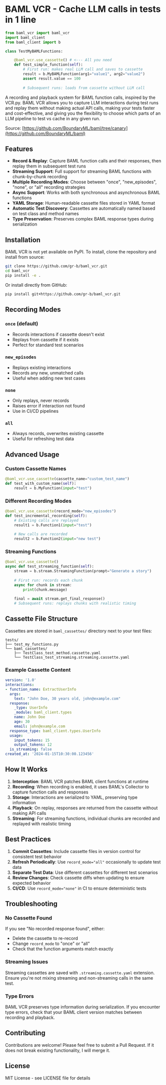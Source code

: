 # BAML VCR - Cache LLM calls in tests in 1 line

```python
from baml_vcr import baml_vcr
import baml_client
from baml_client import b

class TestMyBAMLFunctions:

    @baml_vcr.use_cassette() # <--- All you need
    def test_simple_function(self):
        # First run: makes real LLM call and saves to cassette
        result = b.MyBAMLFunction(arg1="value1", arg2="value2")
        assert result.value == 100
        
        # Subsequent runs: loads from cassette without LLM call
```

A recording and playback system for BAML function calls, inspired by the VCR.py. BAML VCR allows you to capture LLM interactions during test runs and replay them without making actual API calls, making your tests faster and cost-effective, and giving you the flexibility to choose which parts of an LLM pipeline to test vs cache in any given run.

Source: [https://github.com/BoundaryML/baml/tree/canary](https://github.com/BoundaryML/baml)

## Features

- **Record & Replay**: Capture BAML function calls and their responses, then replay them in subsequent test runs
- **Streaming Support**: Full support for streaming BAML functions with chunk-by-chunk recording
- **Multiple Recording Modes**: Choose between "once", "new_episodes", "none", or "all" recording strategies
- **Async Support**: Works with both synchronous and asynchronous BAML functions
- **YAML Storage**: Human-readable cassette files stored in YAML format
- **Automatic Test Discovery**: Cassettes are automatically named based on test class and method names
- **Type Preservation**: Preserves complex BAML response types during serialization

## Installation

BAML VCR is not yet available on PyPI. To install, clone the repository and install from source:

```bash
git clone https://github.com/gr-b/baml_vcr.git
cd baml_vcr
pip install -e .
```

Or install directly from GitHub:

```bash
pip install git+https://github.com/gr-b/baml_vcr.git
```



## Recording Modes

### `once` (default)
- Records interactions if cassette doesn't exist
- Replays from cassette if it exists
- Perfect for standard test scenarios

### `new_episodes`
- Replays existing interactions
- Records any new, unmatched calls
- Useful when adding new test cases

### `none`
- Only replays, never records
- Raises error if interaction not found
- Use in CI/CD pipelines

### `all`
- Always records, overwrites existing cassette
- Useful for refreshing test data

## Advanced Usage

### Custom Cassette Names

```python
@baml_vcr.use_cassette(cassette_name="custom_test_name")
def test_with_custom_name(self):
    result = b.MyFunction(input="test")
```

### Different Recording Modes

```python
@baml_vcr.use_cassette(record_mode="new_episodes")
def test_incremental_recording(self):
    # Existing calls are replayed
    result1 = b.Function1(input="test")
    
    # New calls are recorded
    result2 = b.Function2(input="new test")
```

### Streaming Functions

```python
@baml_vcr.use_cassette()
async def test_streaming_function(self):
    stream = b.stream.StreamingFunction(prompt="Generate a story")
    
    # First run: records each chunk
    async for chunk in stream:
        print(chunk.message)
    
    final = await stream.get_final_response()
    # Subsequent runs: replays chunks with realistic timing
```

## Cassette File Structure

Cassettes are stored in `baml_cassettes/` directory next to your test files:

```
tests/
├── test_my_functions.py
└── baml_cassettes/
    ├── TestClass_test_method.cassette.yaml
    └── TestClass_test_streaming.streaming.cassette.yaml
```

### Example Cassette Content

```yaml
version: '1.0'
interactions:
- function_name: ExtractUserInfo
  args:
    text: "John Doe, 30 years old, john@example.com"
  response:
    _type: UserInfo
    _module: baml_client.types
    name: John Doe
    age: 30
    email: john@example.com
  response_type: baml_client.types.UserInfo
  usage:
    input_tokens: 15
    output_tokens: 12
  is_streaming: false
created_at: '2024-01-15T10:30:00.123456'
```

## How It Works

1. **Interception**: BAML VCR patches BAML client functions at runtime
2. **Recording**: When recording is enabled, it uses BAML's Collector to capture function calls and responses
3. **Storage**: Interactions are serialized to YAML, preserving type information
4. **Playback**: On replay, responses are returned from the cassette without making API calls
5. **Streaming**: For streaming functions, individual chunks are recorded and replayed with realistic timing

## Best Practices

1. **Commit Cassettes**: Include cassette files in version control for consistent test behavior
2. **Refresh Periodically**: Use `record_mode="all"` occasionally to update test data
3. **Separate Test Data**: Use different cassettes for different test scenarios
4. **Review Changes**: Check cassette diffs when updating to ensure expected behavior
5. **CI/CD**: Use `record_mode="none"` in CI to ensure deterministic tests

## Troubleshooting

### No Cassette Found
If you see "No recorded response found", either:
- Delete the cassette to re-record
- Change `record_mode` to "once" or "all"
- Check that the function arguments match exactly

### Streaming Issues
Streaming cassettes are saved with `.streaming.cassette.yaml` extension. Ensure you're not mixing streaming and non-streaming calls in the same test.

### Type Errors
BAML VCR preserves type information during serialization. If you encounter type errors, check that your BAML client version matches between recording and playback.

## Contributing

Contributions are welcome! Please feel free to submit a Pull Request. If it does not break existing functionality, I will merge it.

## License

MIT License - see LICENSE file for details
